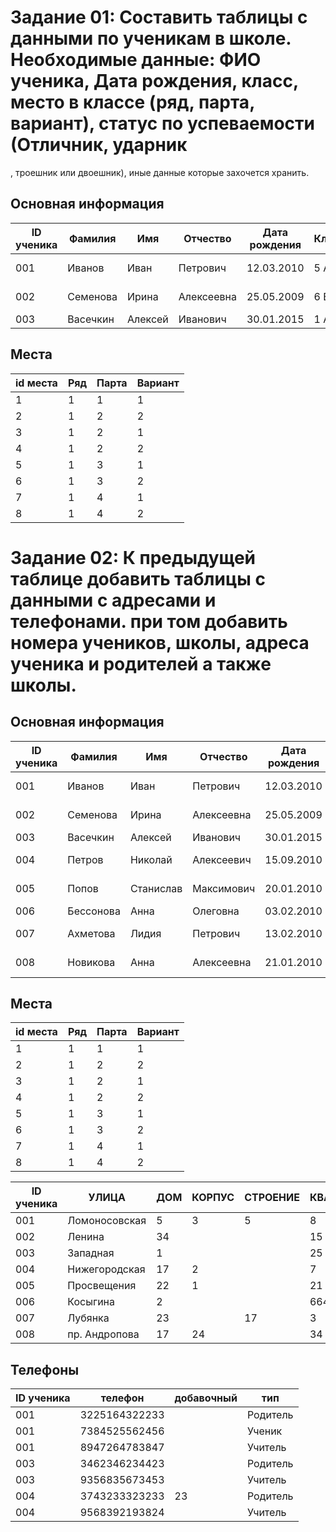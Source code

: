 # Задание 01: Составить таблицы с данными по ученикам в школе. Необходимые данные: ФИО ученика, Дата рождения, класс, место в классе (ряд, парта, вариант), статус по успеваемости (Отличник, ударник
, троешник или двоешник), иные данные которые захочется хранить.


## Основная информация  

|ID ученика| Фамилия  |   Имя    |  Отчество  | Дата рождения  | Класс |  Оценки  |      Заметки     | ID места |
|----------|----------|----------|------------|----------------|-------|----------|------------------|----------|
|  001     | Иванов   | Иван     |  Петрович  | 12.03.2010     | 5 А   | Отличник | Активист класса  |     5    |
|  002     | Семенова | Ирина    | Алексеевна | 25.05.2009     | 6 Б   | Хорошист | Любит животных   |     1    |
|  003     | Васечкин | Алексей  |  Иванович  | 30.01.2015     | 1 А   | Троечник | Гиперактивен     |     1    |


## Места 

| id места |  Ряд  | Парта | Вариант  |
|----------|-------|-------|----------|
|     1    |   1   |   1   |     1    |
|     2    |   1   |   2   |     2    |
|     3    |   1   |   2   |     1    |
|     4    |   1   |   2   |     2    |
|     5    |   1   |   3   |     1    |
|     6    |   1   |   3   |     2    |
|     7    |   1   |   4   |     1    |
|     8    |   1   |   4   |     2    |
					


# Задание 02: К предыдущей таблице добавить таблицы с данными с адресами и телефонами. при том добавить номера учеников, школы, адреса ученика и родителей а также школы.


## Основная информация  

|ID ученика| Фамилия  |   Имя    |  Отчество  | Дата рождения  | Класс |  Оценки  |      Заметки     | ID места |
|----------|----------|----------|------------|----------------|-------|----------|------------------|----------|
|  001     | Иванов   | Иван     |  Петрович  | 12.03.2010     | 5 А   | Отличник | Активист класса  |     5    |
|  002     | Семенова | Ирина    | Алексеевна | 25.05.2009     | 6 Б   | Хорошист | Любит животных   |     1    |
|  003     | Васечкин | Алексей  |  Иванович  | 30.01.2015     | 1 А   | Троечник | Гиперактивен     |     1    |
|  004     | Петров   | Николай  | Алексеевич | 15.09.2010     | 5 Б   | Троечник | Активист класса  |     5    |
|  005     | Попов    | Станислав| Максимович | 20.01.2010     | 5 А   | Хорошист | Любит животных   |     6    |
|  006     | Бессонова| Анна     |  Олеговна  | 03.02.2010     | 5 А   | Хорошист | Гиперактивен     |     1    |
|  007     | Ахметова | Лидия    |  Петрович  | 13.02.2010     | 5 Б   | Троечник | Активист класса  |     3    |
|  008     | Новикова | Анна     | Алексеевна | 21.01.2010     | 5 А   | Отличник | Любит животных   |     8    |



## Места 

| id места |  Ряд  | Парта | Вариант  |
|----------|-------|-------|----------|
|     1    |   1   |   1   |     1    |
|     2    |   1   |   2   |     2    |
|     3    |   1   |   2   |     1    |
|     4    |   1   |   2   |     2    |
|     5    |   1   |   3   |     1    |
|     6    |   1   |   3   |     2    |
|     7    |   1   |   4   |     1    |
|     8    |   1   |   4   |     2    |


|ID ученика|      УЛИЦА      |   ДОМ    | КОРПУС | СТРОЕНИЕ  | КВАРТИРА |  ДОМОФОН |
|----------|-----------------|----------|--------|-----------|----------|----------|
|  001     | Ломоносовская   | 5        |    3   | 5         | 8        | 8        |
|  002     | Ленина          | 34       |        |           | 15       | 15       |
|  003     | Западная        | 1        |        |           | 25       | 25к2341  |
|  004     | Нижегородская   | 17       |   2    |           | 7        | 7        |
|  005     | Просвещения     | 22       |      1 |           | 21       | 21       |
|  006     | Косыгина        | 2        |        |           | 664      | 698      |
|  007     | Лубянка         |  23      |        | 17        | 3        | 96к5324  |
|  008     | пр. Андропова   |   17     |  24    |           | 34       | 35       |
					
## Телефоны

|ID ученика|      телефон    | добавочный |     тип    |
|----------|-----------------|------------|------------|
|  001     | 3225164322233   |            | Родитель   |
|  001     | 7384525562456   |            |  Ученик    |
|  001     | 8947264783847   |            | Учитель    |
|  003     | 3462346234423   |            | Родитель   |
|  003     | 9356835673453   |            | Учитель    | 
|  004     | 3743233323233   |  23        | Родитель   |
|  004     | 9568392193824   |            |  Учитель   |
					
					
					